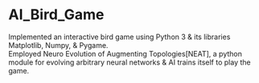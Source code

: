 # AI_Bird_Game
Implemented an interactive bird game using Python 3 &amp; its libraries Matplotlib, Numpy, &amp; Pygame.<br/>
Employed Neuro Evolution of Augmenting Topologies[NEAT], a python module for evolving arbitrary neural networks &amp; AI trains itself to play the game.
